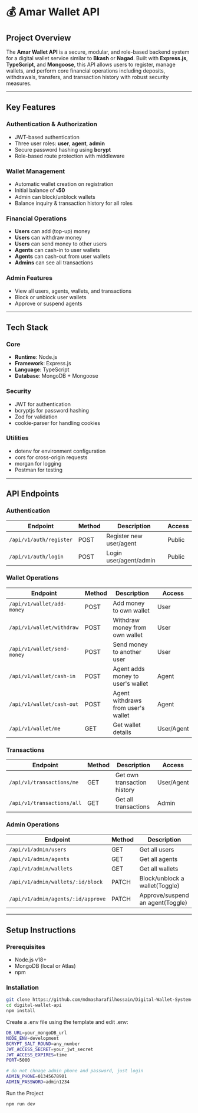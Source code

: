 # 💰 Amar Wallet API

## Project Overview

The **Amar Wallet API** is a secure, modular, and role-based backend system for a digital wallet service similar to **Bkash** or **Nagad**. Built with **Express.js**, **TypeScript**, and **Mongoose**, this API allows users to register, manage wallets, and perform core financial operations including deposits, withdrawals, transfers, and transaction history with robust security measures.

---

## Key Features

### Authentication & Authorization
- JWT-based authentication
- Three user roles: **user**, **agent**, **admin**
- Secure password hashing using **bcrypt**
- Role-based route protection with middleware

### Wallet Management
- Automatic wallet creation on registration
- Initial balance of **৳50**
- Admin can block/unblock wallets
- Balance inquiry & transaction history for all roles

### Financial Operations
- **Users** can add (top-up) money
- **Users** can withdraw money
- **Users** can send money to other users
- **Agents** can cash-in to user wallets
- **Agents** can cash-out from user wallets
- **Admins** can see all transactions

### Admin Features
- View all users, agents, wallets, and transactions
- Block or unblock user wallets
- Approve or suspend agents



---

## Tech Stack

### Core
- **Runtime**: Node.js
- **Framework**: Express.js
- **Language**: TypeScript
- **Database**: MongoDB + Mongoose

### Security
- JWT for authentication
- bcryptjs for password hashing
- Zod for validation
- cookie-parser for handling cookies

### Utilities
- dotenv for environment configuration
- cors for cross-origin requests
- morgan for logging
- Postman for testing

---

## API Endpoints

### Authentication

| Endpoint                | Method | Description                | Access  |
|------------------------|--------|----------------------------|---------|
| `/api/v1/auth/register`| POST   | Register new user/agent    | Public  |
| `/api/v1/auth/login`   | POST   | Login user/agent/admin     | Public  |

### Wallet Operations

| Endpoint                      | Method | Description                          | Access     |
|------------------------------|--------|--------------------------------------|------------|
| `/api/v1/wallet/add-money`   | POST   | Add money to own wallet              | User       |
| `/api/v1/wallet/withdraw`    | POST   | Withdraw money from own wallet       | User       |
| `/api/v1/wallet/send-money`  | POST   | Send money to another user           | User       |
| `/api/v1/wallet/cash-in`     | POST   | Agent adds money to user's wallet    | Agent      |
| `/api/v1/wallet/cash-out`    | POST   | Agent withdraws from user's wallet   | Agent      |
| `/api/v1/wallet/me`          | GET    | Get wallet details                   | User/Agent |

### Transactions

| Endpoint                       | Method | Description                   | Access     |
|--------------------------------|--------|-------------------------------|------------|
| `/api/v1/transactions/me`      | GET    | Get own transaction history   | User/Agent |
| `/api/v1/transactions/all`     | GET    | Get all transactions          | Admin      |

### Admin Operations

| Endpoint                                      | Method | Description                            | Access |
|----------------------------------------------|--------|----------------------------------------|--------|
| `/api/v1/admin/users`                         | GET    | Get all users                          | Admin  |
| `/api/v1/admin/agents`                        | GET    | Get all agents                         | Admin  |
| `/api/v1/admin/wallets`                       | GET    | Get all wallets                        | Admin  |
| `/api/v1/admin/wallets/:id/block`             | PATCH  | Block/unblock a wallet(Toggle)                 | Admin  |
| `/api/v1/admin/agents/:id/approve`            | PATCH  | Approve/suspend an agent(Toggle)                | Admin  |

---

## Setup Instructions

### Prerequisites
- Node.js v18+
- MongoDB (local or Atlas)
- npm

### Installation

```bash
git clone https://github.com/mdmasharafilhossain/Digital-Wallet-System-API.git
cd digital-wallet-api
npm install
```

Create a .env file using the template and edit .env:
```bash
DB_URL=your_mongoDB_url
NODE_ENV=development
BCRYPT_SALT_ROUND=any_number
JWT_ACCESS_SECRET=your_jwt_secret
JWT_ACCESS_EXPIRES=time
PORT=5000

# do not chnage admin phone and password, just login 
ADMIN_PHONE=01345678901
ADMIN_PASSWORD=admin1234
```

Run the Project
```bash
npm run dev
```
